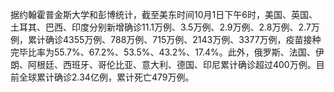 据约翰霍普金斯大学和彭博统计，截至美东时间10月1日下午6时，美国、英国、土耳其、巴西、印度分别新增确诊11.1万例、3.5万例、2.9万例、2.8万例、2.7万例，累计确诊4355万例、788万例、715万例、2143万例、3377万例，疫苗接种完毕比率为55.7%、67.2%、53.5%、43.2%、17.4%。此外，俄罗斯、法国、伊朗、阿根廷、西班牙、哥伦比亚、意大利、德国、印尼累计确诊超过400万例。目前全球累计确诊2.34亿例，累计死亡479万例。